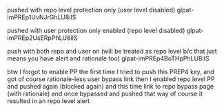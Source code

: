 pushed with repo level protection only (user level disabled)
glpat-imPREp1UvNJrGhLU8iIS


pushed with user protection only enabled (repo level disabled)
glpat-imPREp2UsERpPhLU8iIS


push with both repo and user on (will be treated as repo level b/c that just means you have alert and rationale too)
glpat-imPREp4BoTHpPhLU8iIS

btw I forgot to enable PP the first time I tried to push this PREP4 key, and got of course rationale-less user bypass link
then I enabled repo level PP and pushed again (blocked again) and this time link to repo bypass page (with rationale) and once bypassed and pushed that way of course it resulted in an repo level alert

